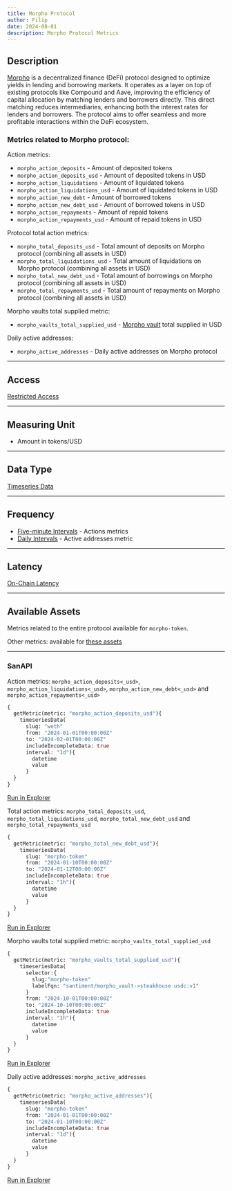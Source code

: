 ```yaml
---
title: Morpho Protocol
author: Filip
date: 2024-08-01
description: Morpho Protocol Metrics
---
```


## Description
[Morpho](https://morpho.org/) is a decentralized finance (DeFi) protocol designed to optimize yields in 
lending and borrowing markets. It operates as a layer on top of existing protocols like 
Compound and Aave, improving the efficiency of capital allocation by matching lenders and 
borrowers directly. This direct matching reduces intermediaries, enhancing both the interest 
rates for lenders and borrowers. The protocol aims to offer seamless and more profitable 
interactions within the DeFi ecosystem.

### Metrics related to Morpho protocol:

Action metrics:
* `morpho_action_deposits` - Amount of deposited tokens
* `morpho_action_deposits_usd` - Amount of deposited tokens in USD
* `morpho_action_liquidations` - Amount of liquidated tokens
* `morpho_action_liquidations_usd` - Amount of liquidated tokens in USD
* `morpho_action_new_debt` - Amount of borrowed tokens
* `morpho_action_new_debt_usd` - Amount of borrowed tokens in USD
* `morpho_action_repayments` - Amount of repaid tokens
* `morpho_action_repayments_usd` - Amount of repaid tokens in USD

Protocol total action metrics:
* `morpho_total_deposits_usd` - Total amount of deposits on Morpho protocol (combining all assets in USD)
* `morpho_total_liquidations_usd` - Total amount of liquidations on Morpho protocol (combining all assets in USD)
* `morpho_total_new_debt_usd` - Total amount of borrowings on Morpho protocol (combining all assets in USD)
* `morpho_total_repayments_usd` - Total amount of repayments on Morpho protocol (combining all assets in USD)

Morpho vaults total supplied metric:
* `morpho_vaults_total_supplied_usd` - [Morpho vault](https://api.santiment.net/graphiql?variables=%7B%7D&query=%7B%0A%20%20getMetric(metric%3A%20%22morpho_vaults_total_supplied_usd%22)%20%7B%0A%20%20%20%20metadata%20%7B%0A%20%20%20%20%20%20availableLabelFqns%0A%20%20%20%20%7D%0A%20%20%7D%0A%7D) total supplied in USD

Daily active addresses:
* `morpho_active_addresses` - Daily active addresses on Morpho protocol

---

## Access

[Restricted Access](/metrics/details/access#restricted-access)

---

## Measuring Unit

* Amount in tokens/USD

---

## Data Type

[Timeseries Data](/metrics/details/data-type#timeseries-data)

---

## Frequency

* [Five-minute Intervals](/metrics/details/frequency#five-minute-frequency) - Actions metrics
* [Daily Intervals](/metrics/details/frequency#daily-frequency) - Active addresses metric

---

## Latency

[On-Chain Latency](/metrics/details/latency#on-chain-latency)

---

## Available Assets

Metrics related to the entire protocol available for `morpho-token`.

Other metrics: 
available for [these assets](<https://api.santiment.net/graphiql?query=%7B%0A%20%20getMetric(metric%3A%20%22morpho_action_deposits%22)%7B%0A%20%20%20%20metadata%7B%0A%20%20%20%20%20%20availableSlugs%0A%20%20%20%20%7D%0A%20%20%7D%0A%7D>)

---

### SanAPI

Action metrics: `morpho_action_deposits<_usd>`, `morpho_action_liquidations<_usd>`, 
`morpho_action_new_debt<_usd>` and `morpho_action_repayments<_usd>`

```graphql
{
  getMetric(metric: "morpho_action_deposits_usd"){
    timeseriesData(
      slug: "weth"
      from: "2024-01-01T00:00:00Z"
      to: "2024-02-01T00:00:00Z"
      includeIncompleteData: true
      interval: "1d"){
        datetime
        value
      }
  }
}
```
[Run in Explorer](<https://api.santiment.net/graphiql?query=%7B%0A%20%20getMetric(metric%3A%20%22morpho_action_deposits_usd%22)%7B%0A%20%20%20%20timeseriesData(%0A%20%20%20%20%20%20slug%3A%20%22weth%22%0A%20%20%20%20%20%20from%3A%20%222024-01-01T00%3A00%3A00Z%22%0A%20%20%20%20%20%20to%3A%20%222024-02-01T00%3A00%3A00Z%22%0A%20%20%20%20%20%20includeIncompleteData%3A%20true%0A%20%20%20%20%20%20interval%3A%20%221d%22)%7B%0A%20%20%20%20%20%20%20%20datetime%0A%20%20%20%20%20%20%20%20value%0A%20%20%20%20%20%20%7D%0A%20%20%7D%0A%7D>)

Total action metrics: `morpho_total_deposits_usd`, `morpho_total_liquidations_usd`, 
`morpho_total_new_debt_usd` and `morpho_total_repayments_usd`

```graphql
{
  getMetric(metric: "morpho_total_new_debt_usd"){
    timeseriesData(
      slug: "morpho-token"
      from: "2024-01-10T00:00:00Z"
      to: "2024-01-12T00:00:00Z"
      includeIncompleteData: true
      interval: "1h"){
        datetime
        value
      }
  }
}
```
[Run in Explorer](<https://api.santiment.net/graphiql?query=%7B%0A%20%20getMetric(metric%3A%20%22morpho_total_new_debt_usd%22)%7B%0A%20%20%20%20timeseriesData(%0A%20%20%20%20%20%20slug%3A%20%22morpho-token%22%0A%20%20%20%20%20%20from%3A%20%222024-01-10T00%3A00%3A00Z%22%0A%20%20%20%20%20%20to%3A%20%222024-01-12T00%3A00%3A00Z%22%0A%20%20%20%20%20%20includeIncompleteData%3A%20true%0A%20%20%20%20%20%20interval%3A%20%221h%22)%7B%0A%20%20%20%20%20%20%20%20datetime%0A%20%20%20%20%20%20%20%20value%0A%20%20%20%20%20%20%7D%0A%20%20%7D%0A%7D>)

Morpho vaults total supplied metric: `morpho_vaults_total_supplied_usd`

```graphql
{
  getMetric(metric: "morpho_vaults_total_supplied_usd"){
    timeseriesData(
      selector:{
        slug:"morpho-token" 
        labelFqn: "santiment/morpho_vault->steakhouse usdc:v1"
      }
      from: "2024-10-01T00:00:00Z"
      to: "2024-10-10T00:00:00Z"
      includeIncompleteData: true
      interval: "1h"){
        datetime
        value
      }
  }
}
```
[Run in Explorer](<https://api.santiment.net/graphiql?query=%7B%0A%20%20getMetric(metric%3A%20%22morpho_vaults_total_supplied_usd%22)%7B%0A%20%20%20%20timeseriesData(%0A%20%20%20%20%20%20selector%3A%7B%0A%20%20%20%20%20%20%20%20slug%3A%22morpho-token%22%20%0A%20%20%20%20%20%20%20%20labelFqn%3A%20%22santiment%2Fmorpho_vault-%3Esteakhouse%20usdc%3Av1%22%0A%20%20%20%20%20%20%7D%0A%20%20%20%20%20%20from%3A%20%222024-10-01T00%3A00%3A00Z%22%0A%20%20%20%20%20%20to%3A%20%222024-10-10T00%3A00%3A00Z%22%0A%20%20%20%20%20%20includeIncompleteData%3A%20true%0A%20%20%20%20%20%20interval%3A%20%221h%22)%7B%0A%20%20%20%20%20%20%20%20datetime%0A%20%20%20%20%20%20%20%20value%0A%20%20%20%20%20%20%7D%0A%20%20%7D%0A%7D>)


Daily active addresses: `morpho_active_addresses`

```graphql
{
  getMetric(metric: "morpho_active_addresses"){
    timeseriesData(
      slug: "morpho-token"
      from: "2024-01-01T00:00:00Z"
      to: "2024-01-10T00:00:00Z"
      includeIncompleteData: true
      interval: "1d"){
        datetime
        value
      }
  }
}
```
[Run in Explorer](<https://api.santiment.net/graphiql?query=%7B%0A%20%20getMetric(metric%3A%20%22morpho_active_addresses%22)%7B%0A%20%20%20%20timeseriesData(%0A%20%20%20%20%20%20slug%3A%20%22morpho-token%22%0A%20%20%20%20%20%20from%3A%20%222024-08-01T00%3A00%3A00Z%22%0A%20%20%20%20%20%20to%3A%20%222024-08-10T00%3A00%3A00Z%22%0A%20%20%20%20%20%20includeIncompleteData%3A%20true%0A%20%20%20%20%20%20interval%3A%20%221d%22)%7B%0A%20%20%20%20%20%20%20%20datetime%0A%20%20%20%20%20%20%20%20value%0A%20%20%20%20%20%20%7D%0A%20%20%7D%0A%7D>)
